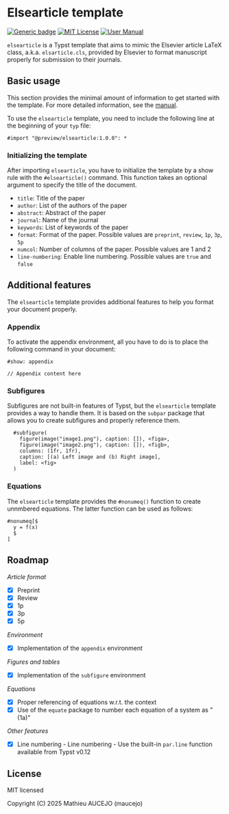# Elsearticle template

[![Generic badge](https://img.shields.io/badge/Version-1.0.0-cornflowerblue.svg)]()
[![MIT License](https://img.shields.io/badge/License-MIT-forestgreen)](https://github.com/maucejo/elsearticle/blob/main/LICENSE)
[![User Manual](https://img.shields.io/badge/doc-.pdf-mediumpurple)](https://github.com/maucejo/elsearticle/blob/main/docs/manual.pdf)

`elsearticle` is a Typst template that aims to mimic the Elsevier article LaTeX class, a.k.a. `elsarticle.cls`, provided by Elsevier to format manuscript properly for submission to their journals.

## Basic usage

This section provides the minimal amount of information to get started with the template. For more detailed information, see the [manual](https://github.com/maucejo/elsearticle/blob/main/docs/manual.pdf).

To use the `elsearticle` template, you need to include the following line at the beginning of your `typ` file:

```typ
#import "@preview/elsearticle:1.0.0": *
```

### Initializing the template

After importing `elsearticle`, you have to initialize the template by a show rule with the `#elsearticle()` command. This function takes an optional argument to specify the title of the document.

* `title`: Title of the paper
* `author`: List of the authors of the paper
* `abstract`: Abstract of the paper
* `journal`: Name of the journal
* `keywords`: List of keywords of the paper
* `format`: Format of the paper. Possible values are `preprint`, `review`, `1p`, `3p`, `5p`
* `numcol`: Number of columns of the paper. Possible values are 1 and 2
* `line-numbering`: Enable line numbering. Possible values are `true` and `false`

## Additional features

The `elsearticle` template provides additional features to help you format your document properly.

### Appendix

To activate the appendix environment, all you have to do is to place the following command in your document:
```typ
#show: appendix

// Appendix content here
```

### Subfigures

Subfigures are not built-in features of Typst, but the `elsearticle` template provides a way to handle them. It is based on the `subpar` package that allows you to create subfigures and properly reference them.

```typ
  #subfigure(
    figure(image("image1.png"), caption: []), <figa>,
    figure(image("image2.png"), caption: []), <figb>,
    columns: (1fr, 1fr),
    caption: [(a) Left image and (b) Right image],
    label: <fig>
  )
```

### Equations

The `elsearticle` template provides the `#nonumeq()` function to create unnmbered equations. The latter function can be used as follows:
```typ
#nonumeq[$
  y = f(x)
  $
]
```

## Roadmap

*Article format*

- [x] Preprint
- [x] Review
- [x] 1p
- [x] 3p
- [x] 5p

*Environment*

- [x] Implementation of the `appendix` environment

*Figures and tables*

- [x] Implementation of the `subfigure` environment

*Equations*

- [x] Proper referencing of equations w.r.t. the context
- [x] Use of the `equate` package to number each equation of a system as "(1a)"

*Other features*

- [x] Line numbering - Line numbering - Use the built-in `par.line` function available from Typst v0.12

## License
MIT licensed

Copyright (C) 2025 Mathieu AUCEJO (maucejo)